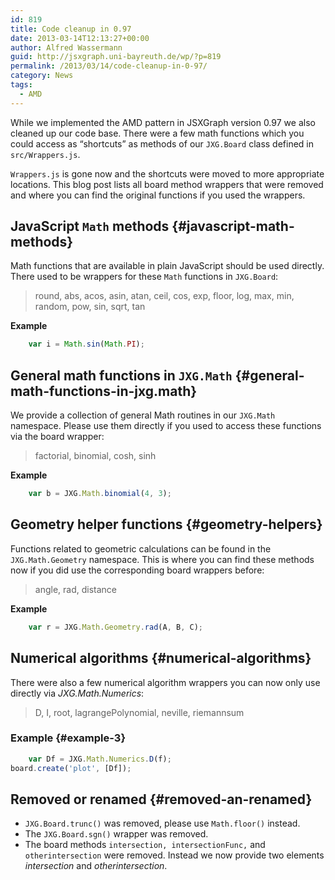 ```yaml
---
id: 819
title: Code cleanup in 0.97
date: 2013-03-14T12:13:27+00:00
author: Alfred Wassermann
guid: http://jsxgraph.uni-bayreuth.de/wp/?p=819
permalink: /2013/03/14/code-cleanup-in-0-97/
category: News
tags:
  - AMD
---
```


While we implemented the AMD pattern in JSXGraph version 0.97 we also cleaned up our code base. There were a few math functions which you could access as &#8220;shortcuts&#8221; as
methods of our `JXG.Board` class defined in `src/Wrappers.js`.

`Wrappers.js` is gone now and the shortcuts were moved to more appropriate locations. This blog post lists all board method wrappers that were removed and where you can find the
original functions if you used the wrappers.

## JavaScript `Math` methods {#javascript-math-methods}

Math functions that are available in plain JavaScript should be used directly. There used to be wrappers for these `Math` functions in `JXG.Board`:

> round, abs, acos, asin, atan, ceil, cos, exp, floor, log, max, min, random, pow, sin, sqrt, tan

**Example**

```javascript
    var i = Math.sin(Math.PI);
```

## General math functions in `JXG.Math` {#general-math-functions-in-jxg.math}

We provide a collection of general Math routines in our `JXG.Math` namespace. Please use them directly if you used to access these functions via the board wrapper:

> factorial, binomial, cosh, sinh

**Example**

```javascript
    var b = JXG.Math.binomial(4, 3);
```

## Geometry helper functions {#geometry-helpers}

Functions related to geometric calculations can be found in the `JXG.Math.Geometry` namespace. This is where you can find these methods now if you did use the corresponding board
wrappers before:

> angle, rad, distance

**Example**

```javascript
    var r = JXG.Math.Geometry.rad(A, B, C);
```

## Numerical algorithms {#numerical-algorithms}

There were also a few numerical algorithm wrappers you can now only use directly via _JXG.Math.Numerics_:

> D, I, root, lagrangePolynomial, neville, riemannsum

### Example {#example-3}

```javascript
    var Df = JXG.Math.Numerics.D(f);
board.create('plot', [Df]);
```

## Removed or renamed {#removed-an-renamed}

* `JXG.Board.trunc()` was removed, please use `Math.floor()` instead.
* The `JXG.Board.sgn()` wrapper was removed.
* The board methods `intersection, intersectionFunc,` and `otherintersection` were removed. Instead we now provide two elements _intersection_ and _otherintersection_.